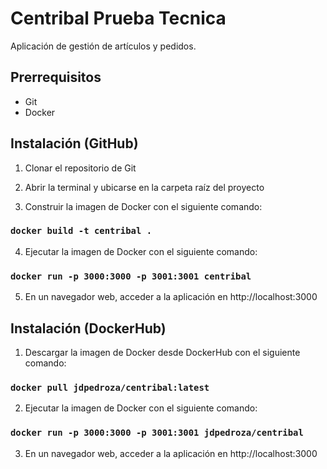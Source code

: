 # Centribal Prueba Tecnica

Aplicación de gestión de artículos y pedidos.

## Prerrequisitos

- Git
- Docker

## Instalación (GitHub)

1. Clonar el repositorio de Git

2. Abrir la terminal y ubicarse en la carpeta raíz del proyecto

3. Construir la imagen de Docker con el siguiente comando:

### `docker build -t centribal .`

4. Ejecutar la imagen de Docker con el siguiente comando:

### `docker run -p 3000:3000 -p 3001:3001 centribal`

5. En un navegador web, acceder a la aplicación en http://localhost:3000

## Instalación (DockerHub)

1. Descargar la imagen de Docker desde DockerHub con el siguiente comando:

### `docker pull jdpedroza/centribal:latest`

2. Ejecutar la imagen de Docker con el siguiente comando:

### `docker run -p 3000:3000 -p 3001:3001 jdpedroza/centribal`

3. En un navegador web, acceder a la aplicación en http://localhost:3000
